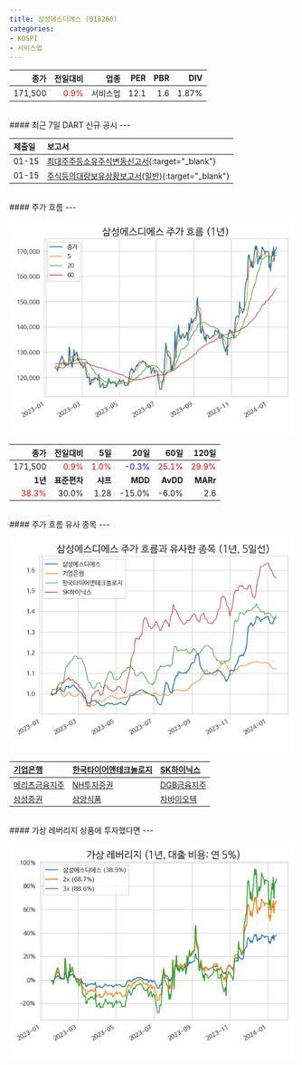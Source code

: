 ```yaml
---
title: 삼성에스디에스 (018260)
categories:
- KOSPI
- 서비스업
---
```


|**종가**|**전일대비**|**업종**|**PER**|**PBR**|**DIV**|
|-------:|-----------:|-------:|------:|------:|------:|
|171,500|<span style="color: red">0.9%</span>|서비스업|12.1|1.6|1.87%|

<!-- more -->

<br>
#### 최근 7일 DART 신규 공시<a id="dart"></a>
---


|**제출일**|**보고서**|
|:-----|:-------|
|01-15|[최대주주등소유주식변동신고서](https://dart.fss.or.kr/dsaf001/main.do?rcpNo=20240115800751){:target="_blank"}|
|01-15|[주식등의대량보유상황보고서(일반)](https://dart.fss.or.kr/dsaf001/main.do?rcpNo=20240115000312){:target="_blank"}|

<br>
#### 주가 흐름<a id="price"></a>
---

![018260](/assets/images/stock/018260.png)

|**종가**|**전일대비**|**5일**|**20일**|**60일**|**120일**|
|-------:|-----------:|------:|-------:|-------:|--------:|
| 171,500 | <span style="color: red">0.9%</span> | <span style="color: red">1.0%</span> | <span style="color: blue">-0.3%</span> | <span style="color: red">25.1%</span> | <span style="color: red">29.9%</span> |
|**1년**|**표준편차**|**샤프**|**MDD**|**AvDD**|**MARr**|
| <span style="color: red">38.3%</span> | 30.0% | 1.28 | -15.0% | -6.0% | 2.6 |

<br>
#### 주가 흐름 유사 종목<a id="corr"></a>
---

![018260](/assets/images/stock/018260_corr.png)

| [기업은행](/024110/) | [한국타이어앤테크놀로지](/161390/) | [SK하이닉스](/000660/) |
|:---------------------------------------|:---------------------------------------|:---------------------------------------|
| [메리츠금융지주](/138040/) | [NH투자증권](/005940/) | [DGB금융지주](/139130/) |
| [삼성증권](/016360/) | [삼양식품](/003230/) | [차바이오텍](/085660/) |

<br>
#### 가상 레버리지 상품에 투자했다면<a id="2x"></a>
---

![018260](/assets/images/stock/018260_2x.png)

[^corr]: 상관계수를 이용하여 분석하였습니다.